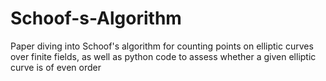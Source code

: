 # Schoof-s-Algorithm
Paper diving into Schoof's algorithm for counting points on elliptic curves over finite fields, as well as python code to assess whether a given elliptic curve is of even order 
